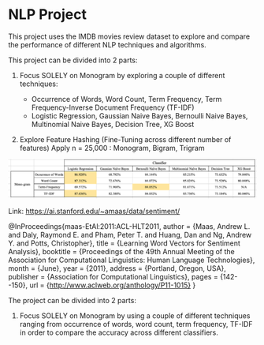 # NLP Project

This project uses the IMDB movies review dataset to explore and compare the performance of different NLP techniques and algorithms.

This project can be divided into 2 parts: 

1. Focus SOLELY on Monogram by exploring a couple of different techniques: 
   - Occurrence of Words, Word Count, Term Frequency, Term Frequency-Inverse Document Frequency (TF-IDF)
   - Logistic Regression, Gaussian Naive Bayes, Bernoulli Naive Bayes, Multinomial Naive Bayes, Decision Tree, XG Boost
   
2. Explore Feature Hashing (Fine-Tuning across different number of features) 
   Apply n = 25,000 : Monogram, Bigram, Trigram
   
![result_1](result_1.png)   





Link: https://ai.stanford.edu/~amaas/data/sentiment/

@InProceedings{maas-EtAl:2011:ACL-HLT2011, author = {Maas, Andrew L. and Daly, Raymond E. and Pham, Peter T. and Huang, Dan and Ng, Andrew Y. and Potts, Christopher}, title = {Learning Word Vectors for Sentiment Analysis}, booktitle = {Proceedings of the 49th Annual Meeting of the Association for Computational Linguistics: Human Language Technologies}, month = {June}, year = {2011}, address = {Portland, Oregon, USA}, publisher = {Association for Computational Linguistics}, pages = {142--150}, url = {http://www.aclweb.org/anthology/P11-1015} } 

The project can be divided into 2 parts: 

1. Focus SOLELY on Monogram by using a couple of different techniques ranging from occurrence of words, word count, term frequency, TF-IDF in order to compare the accuracy across different classifiers.

